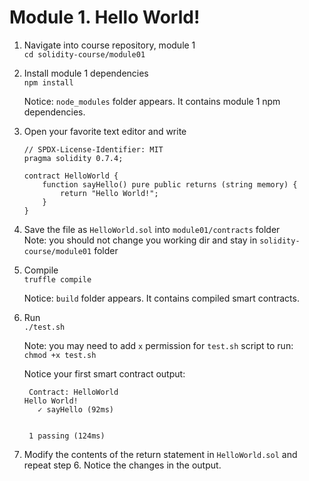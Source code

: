 # Module 1. Hello World!

1. Navigate into course repository, module 1  
    ```cd solidity-course/module01```
2. Install module 1 dependencies  
    ```npm install```  
    
    Notice: ```node_modules``` folder appears. It contains module 1 npm dependencies.
3. Open your favorite text editor and write  
    ```
    // SPDX-License-Identifier: MIT
    pragma solidity 0.7.4;
    
    contract HelloWorld {
        function sayHello() pure public returns (string memory) {
            return "Hello World!";
        }
    }
   ```
4. Save the file as ```HelloWorld.sol``` into ```module01/contracts``` folder  
    Note: you should not change you working dir and stay in ```solidity-course/module01``` folder
5. Compile  
    ```truffle compile```  
    
    Notice: ```build``` folder appears. It contains compiled smart contracts.
6. Run  
    ```./test.sh```  

    Note: you may need to add ```x``` permission for ```test.sh``` script to run:  
    ```chmod +x test.sh```

    Notice your first smart contract output:  
    ```
     Contract: HelloWorld
   Hello World!
       ✓ sayHello (92ms)
   
   
     1 passing (124ms)
   ```

7. Modify the contents of the return statement in ```HelloWorld.sol``` and repeat step 6.
Notice the changes in the output.
